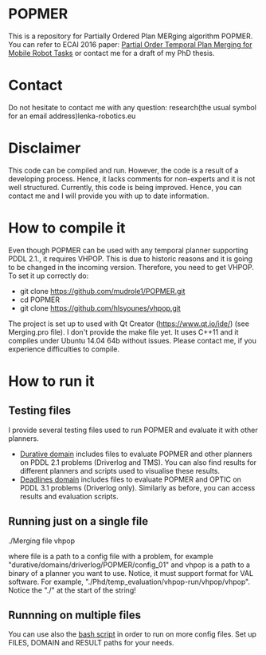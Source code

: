 # POPMER
This is a repository for Partially Ordered Plan MERging algorithm POPMER. You can refer to ECAI 2016 paper: [Partial Order Temporal Plan Merging for Mobile Robot Tasks](http://www.cs.bham.ac.uk/~nah/bibtex/papers/mudrova_ecai16.pdf) or contact me for a draft of my PhD thesis.

# Contact
Do not hesitate to contact me with any question: research(the usual symbol for an email address)lenka-robotics.eu

# Disclaimer
This code can be compiled and run. However, the code is a result of a developing process. Hence, it lacks comments for non-experts and it is not well structured. Currently, this code is being improved. Hence, you can contact me and I will provide you with up to date information.

# How to compile it
Even though POPMER can be used with any temporal planner supporting PDDL 2.1., it requires VHPOP. This is due to historic reasons and it is going to be changed in the incoming version. Therefore, you need to get VHPOP. To set it up correctly do:
* git clone https://github.com/mudrole1/POPMER.git
* cd POPMER
* git clone https://github.com/hlsyounes/vhpop.git

The project is set up to used with Qt Creator (https://www.qt.io/ide/) (see Merging.pro file). I don't provide the make file yet. It uses C++11 and it compiles under Ubuntu 14.04 64b without issues. Please contact me, if you experience difficulties to compile. 

# How to run it

## Testing files

I provide several testing files used to run POPMER and evaluate it with other planners. 
 * [Durative domain](testing_files/durative/) includes files to evaluate POPMER and other planners on PDDL 2.1 problems (Driverlog and TMS). You can also find results for different planners and scripts used to visualise these results.
 * [Deadlines domain](testing_files/deadlines/) includes files to evaluate POPMER and OPTIC on PDDL 3.1 problems (Driverlog only). Similarly as before, you can access results and evaluation scripts.

## Running just on a single file

./Merging file vhpop

where file is a path to a config file with a problem, for example "durative/domains/driverlog/POPMER/config_01" and vhpop is a path to a binary of a planner you want to use. Notice, it must support format for VAL software. For example, "./Phd/temp_evaluation/vhpop-run/vhpop/vhpop". Notice the "./" at the start of the string!

## Runnning on multiple files

You can use also the [bash script](testing_files/general_scripts/bash/POMer.bash) in order to run on more config files. Set up FILES, DOMAIN and RESULT paths for your needs. 

